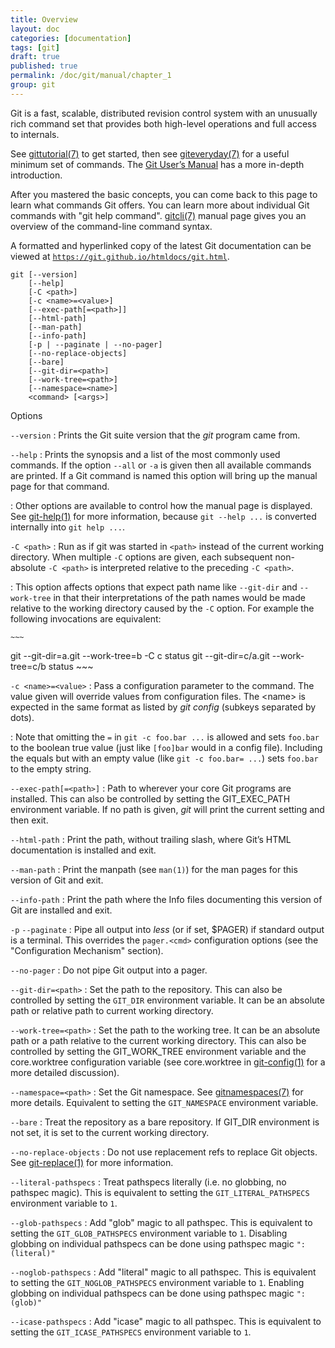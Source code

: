 ```yaml
---
title: Overview
layout: doc
categories: [documentation]
tags: [git]
draft: true
published: true
permalink: /doc/git/manual/chapter_1
group: git
---
```


Git is a fast, scalable, distributed revision control system with an unusually rich command set that provides both high-level operations and full access to internals.

See [gittutorial(7)](https://www.kernel.org/pub/software/scm/git/docs/gittutorial.html) to get started, then see [giteveryday(7)](https://www.kernel.org/pub/software/scm/git/docs/giteveryday.html) for a useful minimum set of commands. The [Git User’s Manual](https://www.kernel.org/pub/software/scm/git/docs/user-manual.html) has a more in-depth introduction.

After you mastered the basic concepts, you can come back to this page to learn what commands Git offers. You can learn more about individual Git commands with "git help command". [gitcli(7)](https://www.kernel.org/pub/software/scm/git/docs/gitcli.html) manual page gives you an overview of the command-line command syntax.

A formatted and hyperlinked copy of the latest Git documentation can be viewed at [`https://git.github.io/htmldocs/git.html`](https://git.github.io/htmldocs/git.html).

    git [--version]
        [--help]
        [-C <path>]
        [-c <name>=<value>]
        [--exec-path[=<path>]]
        [--html-path]
        [--man-path]
        [--info-path]
        [-p | --paginate | --no-pager]
        [--no-replace-objects]
        [--bare]
        [--git-dir=<path>]
        [--work-tree=<path>]
        [--namespace=<name>]
        <command> [<args>]

Options

`--version`
: Prints the Git suite version that the *git* program came from.

`--help`
: Prints the synopsis and a list of the most commonly used commands. If the option `--all` or `-a` is given then all available commands are printed. If a Git command is named this option will bring up the manual page for that command.

: Other options are available to control how the manual page is displayed. See [git-help(1)](https://www.kernel.org/pub/software/scm/git/docs/git-help.html) for more information, because `git --help ...` is converted internally into `git help ...`.

`-C <path>`
: Run as if git was started in `<path>` instead of the current working directory. When multiple `-C` options are given, each subsequent non-absolute `-C <path>` is interpreted relative to the preceding `-C <path>`.

: This option affects options that expect path name like `--git-dir` and `--work-tree` in that their interpretations of the path names would be made relative to the working directory caused by the `-C` option. For example the following invocations are equivalent:

    ~~~
git --git-dir=a.git --work-tree=b -C c status
git --git-dir=c/a.git --work-tree=c/b status
    ~~~

`-c <name>=<value>`
: Pass a configuration parameter to the command. The value given will override values from configuration files. The &lt;name&gt; is expected in the same format as listed by *git config* (subkeys separated by dots).

: Note that omitting the `=` in `git -c foo.bar ...` is allowed and sets `foo.bar` to the boolean true value (just like `[foo]bar` would in a config file). Including the equals but with an empty value (like `git -c foo.bar= ...`) sets `foo.bar` to the empty string.

`--exec-path[=<path>]`
: Path to wherever your core Git programs are installed. This can also be controlled by setting the GIT\_EXEC\_PATH environment variable. If no path is given, *git* will print the current setting and then exit.

`--html-path`
: Print the path, without trailing slash, where Git’s HTML documentation is installed and exit.

`--man-path`
: Print the manpath (see `man(1)`) for the man pages for this version of Git and exit.

`--info-path`
: Print the path where the Info files documenting this version of Git are installed and exit.

`-p`
`--paginate`
: Pipe all output into *less* (or if set, $PAGER) if standard output is a terminal. This overrides the `pager.<cmd>` configuration options (see the "Configuration Mechanism" section).

`--no-pager`
: Do not pipe Git output into a pager.

`--git-dir=<path>`
: Set the path to the repository. This can also be controlled by setting the `GIT_DIR` environment variable. It can be an absolute path or relative path to current working directory.

`--work-tree=<path>`
: Set the path to the working tree. It can be an absolute path or a path relative to the current working directory. This can also be controlled by setting the GIT\_WORK\_TREE environment variable and the core.worktree configuration variable (see core.worktree in [git-config(1)](https://www.kernel.org/pub/software/scm/git/docs/git-config.html) for a more detailed discussion).

`--namespace=<path>`
: Set the Git namespace. See [gitnamespaces(7)](https://www.kernel.org/pub/software/scm/git/docs/gitnamespaces.html) for more details. Equivalent to setting the `GIT_NAMESPACE` environment variable.

`--bare`
: Treat the repository as a bare repository. If GIT\_DIR environment is not set, it is set to the current working directory.

`--no-replace-objects`
: Do not use replacement refs to replace Git objects. See [git-replace(1)](https://www.kernel.org/pub/software/scm/git/docs/git-replace.html) for more information.

`--literal-pathspecs`
: Treat pathspecs literally (i.e. no globbing, no pathspec magic). This is equivalent to setting the `GIT_LITERAL_PATHSPECS` environment variable to `1`.

`--glob-pathspecs`
: Add "glob" magic to all pathspec. This is equivalent to setting the `GIT_GLOB_PATHSPECS` environment variable to `1`. Disabling globbing on individual pathspecs can be done using pathspec magic `":(literal)"`

`--noglob-pathspecs`
: Add "literal" magic to all pathspec. This is equivalent to setting the `GIT_NOGLOB_PATHSPECS` environment variable to `1`. Enabling globbing on individual pathspecs can be done using pathspec magic `":(glob)"`

`--icase-pathspecs`
: Add "icase" magic to all pathspec. This is equivalent to setting the `GIT_ICASE_PATHSPECS` environment variable to `1`.
